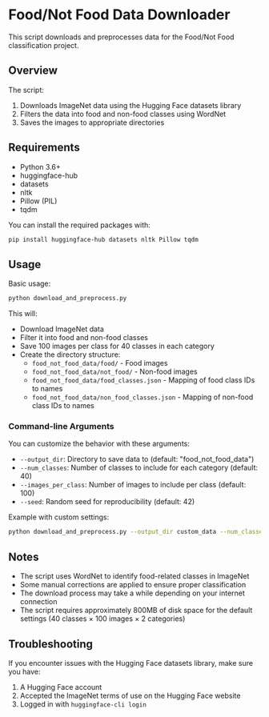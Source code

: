 # Food/Not Food Data Downloader

This script downloads and preprocesses data for the Food/Not Food classification project.

## Overview

The script:
1. Downloads ImageNet data using the Hugging Face datasets library
2. Filters the data into food and non-food classes using WordNet
3. Saves the images to appropriate directories

## Requirements

- Python 3.6+
- huggingface-hub
- datasets
- nltk
- Pillow (PIL)
- tqdm

You can install the required packages with:

```bash
pip install huggingface-hub datasets nltk Pillow tqdm
```

## Usage

Basic usage:

```bash
python download_and_preprocess.py
```

This will:
- Download ImageNet data
- Filter it into food and non-food classes
- Save 100 images per class for 40 classes in each category
- Create the directory structure:
  - `food_not_food_data/food/` - Food images
  - `food_not_food_data/not_food/` - Non-food images
  - `food_not_food_data/food_classes.json` - Mapping of food class IDs to names
  - `food_not_food_data/non_food_classes.json` - Mapping of non-food class IDs to names

### Command-line Arguments

You can customize the behavior with these arguments:

- `--output_dir`: Directory to save data to (default: "food_not_food_data")
- `--num_classes`: Number of classes to include for each category (default: 40)
- `--images_per_class`: Number of images to include per class (default: 100)
- `--seed`: Random seed for reproducibility (default: 42)

Example with custom settings:

```bash
python download_and_preprocess.py --output_dir custom_data --num_classes 20 --images_per_class 50
```

## Notes

- The script uses WordNet to identify food-related classes in ImageNet
- Some manual corrections are applied to ensure proper classification
- The download process may take a while depending on your internet connection
- The script requires approximately 800MB of disk space for the default settings (40 classes × 100 images × 2 categories)

## Troubleshooting

If you encounter issues with the Hugging Face datasets library, make sure you have:
1. A Hugging Face account
2. Accepted the ImageNet terms of use on the Hugging Face website
3. Logged in with `huggingface-cli login`
